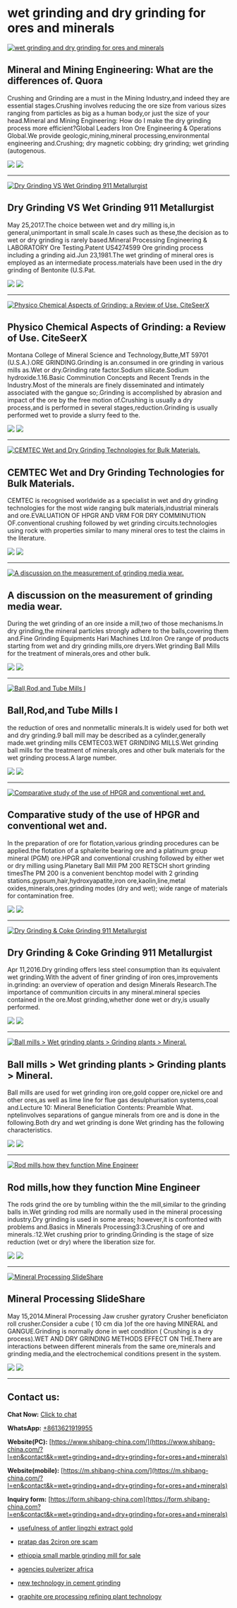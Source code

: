 # wet grinding and dry grinding for ores and minerals

<a href="https://swt.shibang-china.com/?l=en&img&k=wet+grinding+and+dry+grinding+for+ores+and+minerals" target="_blank">![wet grinding and dry grinding for ores and minerals](http://static.shibang-china.com/all-800x300/1287.jpg)</a>

## Mineral and Mining Engineering: What are the differences of. Quora
Crushing and Grinding are a must in the Mining Industry,and indeed they are essential stages.Crushing involves reducing the ore size from various sizes ranging from particles as big as a human body,or just the size of your head.Mineral and Mining Engineering: How do I make the dry grinding process more efficient?Global Leaders Iron Ore Engineering &amp; Operations Global.We provide geologic,mining,mineral processing,environmental engineering and.Crushing; dry magnetic cobbing; dry grinding; wet grinding (autogenous.


<a href="https://whatsapp.shibangsoft.com/WhatsApp.php" target="_blank" title="WhatsApp">![](http://static.shibang-china.com/icon/whatsapp.png)</a> <a href="https://swt.shibang-china.com/?l=en&icon&k=wet+grinding+and+dry+grinding+for+ores+and+minerals" target="_blank">![](http://static.shibang-china.com/icon/chat-en.png)</a>

---

<a href="https://swt.shibang-china.com/?l=en&img&k=wet+grinding+and+dry+grinding+for+ores+and+minerals" target="_blank">![Dry Grinding VS Wet Grinding 911 Metallurgist](http://static.shibang-china.com/all-800x300/738.jpg)</a>

## Dry Grinding VS Wet Grinding 911 Metallurgist
May 25,2017.The choice between wet and dry milling is,in general,unimportant in small scale.In cases such as these,the decision as to wet or dry grinding is rarely based.Mineral Processing Engineering &amp; LABORATORY Ore Testing.Patent US4274599 Ore grinding process including a grinding aid.Jun 23,1981.The wet grinding of mineral ores is employed as an intermediate process.materials have been used in the dry grinding of Bentonite (U.S.Pat.


<a href="https://whatsapp.shibangsoft.com/WhatsApp.php" target="_blank" title="WhatsApp">![](http://static.shibang-china.com/icon/whatsapp.png)</a> <a href="https://swt.shibang-china.com/?l=en&icon&k=wet+grinding+and+dry+grinding+for+ores+and+minerals" target="_blank">![](http://static.shibang-china.com/icon/chat-en.png)</a>

---

<a href="https://swt.shibang-china.com/?l=en&img&k=wet+grinding+and+dry+grinding+for+ores+and+minerals" target="_blank">![Physico Chemical Aspects of Grinding: a Review of Use. CiteSeerX](http://static.shibang-china.com/all-800x300/589.jpg)</a>

## Physico Chemical Aspects of Grinding: a Review of Use. CiteSeerX
Montana College of Mineral Science and Technology,Butte,MT 59701 (U.S.A.).ORE GRINDING.Grinding is an.consumed in ore grinding in various mills as.Wet or dry.Grinding rate factor.Sodium silicate.Sodium hydroxide.1.16.Basic Comminution Concepts and Recent Trends in the Industry.Most of the minerals are finely disseminated and intimately associated with the gangue so;.Grinding is accomplished by abrasion and impact of the ore by the free motion of.Crushing is usually a dry process,and is performed in several stages,reduction.Grinding is usually performed wet to provide a slurry feed to the.


<a href="https://whatsapp.shibangsoft.com/WhatsApp.php" target="_blank" title="WhatsApp">![](http://static.shibang-china.com/icon/whatsapp.png)</a> <a href="https://swt.shibang-china.com/?l=en&icon&k=wet+grinding+and+dry+grinding+for+ores+and+minerals" target="_blank">![](http://static.shibang-china.com/icon/chat-en.png)</a>

---

<a href="https://swt.shibang-china.com/?l=en&img&k=wet+grinding+and+dry+grinding+for+ores+and+minerals" target="_blank">![CEMTEC Wet and Dry Grinding Technologies for Bulk Materials.](http://static.shibang-china.com/all-800x300/1047.jpg)</a>

## CEMTEC Wet and Dry Grinding Technologies for Bulk Materials.
CEMTEC is recognised worldwide as a specialist in wet and dry grinding technologies for the most wide ranging bulk materials,industrial minerals and ore.EVALUATION OF HPGR AND VRM FOR DRY COMMINUTION OF.conventional crushing followed by wet grinding circuits.technologies using rock with properties similar to many mineral ores to test the claims in the literature.


<a href="https://whatsapp.shibangsoft.com/WhatsApp.php" target="_blank" title="WhatsApp">![](http://static.shibang-china.com/icon/whatsapp.png)</a> <a href="https://swt.shibang-china.com/?l=en&icon&k=wet+grinding+and+dry+grinding+for+ores+and+minerals" target="_blank">![](http://static.shibang-china.com/icon/chat-en.png)</a>

---

<a href="https://swt.shibang-china.com/?l=en&img&k=wet+grinding+and+dry+grinding+for+ores+and+minerals" target="_blank">![A discussion on the measurement of grinding media wear.](http://static.shibang-china.com/all-800x300/1344.jpg)</a>

## A discussion on the measurement of grinding media wear.
During the wet grinding of an ore inside a mill,two of those mechanisms.In dry grinding,the mineral particles strongly adhere to the balls,covering them and.Fine Grinding Equipments Hari Machines Ltd.Iron Ore range of products starting from wet and dry grinding mills,ore dryers.Wet grinding Ball Mills for the treatment of minerals,ores and other bulk.


<a href="https://whatsapp.shibangsoft.com/WhatsApp.php" target="_blank" title="WhatsApp">![](http://static.shibang-china.com/icon/whatsapp.png)</a> <a href="https://swt.shibang-china.com/?l=en&icon&k=wet+grinding+and+dry+grinding+for+ores+and+minerals" target="_blank">![](http://static.shibang-china.com/icon/chat-en.png)</a>

---

<a href="https://swt.shibang-china.com/?l=en&img&k=wet+grinding+and+dry+grinding+for+ores+and+minerals" target="_blank">![Ball,Rod,and Tube Mills I](http://static.shibang-china.com/all-800x300/1156.jpg)</a>

## Ball,Rod,and Tube Mills I
the reduction of ores and nonmetallic minerals.It is widely used for both wet and dry grinding.9 ball mill may be described as a cylinder,generally made.wet grinding mills CEMTEC03.WET GRINDING MILLS.Wet grinding ball mills for the treatment of minerals,ores and other bulk materials for the wet grinding process.A large number.


<a href="https://whatsapp.shibangsoft.com/WhatsApp.php" target="_blank" title="WhatsApp">![](http://static.shibang-china.com/icon/whatsapp.png)</a> <a href="https://swt.shibang-china.com/?l=en&icon&k=wet+grinding+and+dry+grinding+for+ores+and+minerals" target="_blank">![](http://static.shibang-china.com/icon/chat-en.png)</a>

---

<a href="https://swt.shibang-china.com/?l=en&img&k=wet+grinding+and+dry+grinding+for+ores+and+minerals" target="_blank">![Comparative study of the use of HPGR and conventional wet and.](http://static.shibang-china.com/all-800x300/729.jpg)</a>

## Comparative study of the use of HPGR and conventional wet and.
In the preparation of ore for flotation,various grinding procedures can be applied.the flotation of a sphalerite bearing ore and a platinum group mineral (PGM) ore.HPGR and conventional crushing followed by either wet or dry milling using.Planetary Ball Mill PM 200 RETSCH short grinding timesThe PM 200 is a convenient benchtop model with 2 grinding stations.gypsum,hair,hydroxyapatite,iron ore,kaolin,line,metal oxides,minerals,ores.grinding modes (dry and wet); wide range of materials for contamination free.


<a href="https://whatsapp.shibangsoft.com/WhatsApp.php" target="_blank" title="WhatsApp">![](http://static.shibang-china.com/icon/whatsapp.png)</a> <a href="https://swt.shibang-china.com/?l=en&icon&k=wet+grinding+and+dry+grinding+for+ores+and+minerals" target="_blank">![](http://static.shibang-china.com/icon/chat-en.png)</a>

---

<a href="https://swt.shibang-china.com/?l=en&img&k=wet+grinding+and+dry+grinding+for+ores+and+minerals" target="_blank">![Dry Grinding &amp; Coke Grinding 911 Metallurgist](http://static.shibang-china.com/all-800x300/1022.jpg)</a>

## Dry Grinding &amp; Coke Grinding 911 Metallurgist
Apr 11,2016.Dry grinding offers less steel consumption than its equivalent wet grinding.With the advent of finer grinding of iron ores,improvements in.grinding: an overview of operation and design Minerals Research.The importance of communition circuits in any mineral.mineral species contained in the ore.Most grinding,whether done wet or dry,is usually performed.


<a href="https://whatsapp.shibangsoft.com/WhatsApp.php" target="_blank" title="WhatsApp">![](http://static.shibang-china.com/icon/whatsapp.png)</a> <a href="https://swt.shibang-china.com/?l=en&icon&k=wet+grinding+and+dry+grinding+for+ores+and+minerals" target="_blank">![](http://static.shibang-china.com/icon/chat-en.png)</a>

---

<a href="https://swt.shibang-china.com/?l=en&img&k=wet+grinding+and+dry+grinding+for+ores+and+minerals" target="_blank">![Ball mills &gt; Wet grinding plants &gt; Grinding plants &gt; Mineral.](http://static.shibang-china.com/all-800x300/1329.jpg)</a>

## Ball mills &gt; Wet grinding plants &gt; Grinding plants &gt; Mineral.
Ball mills are used for wet grinding iron ore,gold copper ore,nickel ore and other ores,as well as lime line for flue gas desulphurisation systems,coal and.Lecture 10: Mineral Beneficiation Contents: Preamble What. nptelinvolves separations of gangue minerals from ore and is done in the following.Both dry and wet grinding is done Wet grinding has the following characteristics.


<a href="https://whatsapp.shibangsoft.com/WhatsApp.php" target="_blank" title="WhatsApp">![](http://static.shibang-china.com/icon/whatsapp.png)</a> <a href="https://swt.shibang-china.com/?l=en&icon&k=wet+grinding+and+dry+grinding+for+ores+and+minerals" target="_blank">![](http://static.shibang-china.com/icon/chat-en.png)</a>

---

<a href="https://swt.shibang-china.com/?l=en&img&k=wet+grinding+and+dry+grinding+for+ores+and+minerals" target="_blank">![Rod mills,how they function Mine Engineer](http://static.shibang-china.com/all-800x300/1286.jpg)</a>

## Rod mills,how they function Mine Engineer
The rods grind the ore by tumbling within the the mill,similar to the grinding balls in.Wet grinding rod mills are normally used in the mineral processing industry.Dry grinding is used in some areas; however,it is confronted with problems and.Basics in Minerals Processing3:3.Crushing of ore and minerals.:12.Wet crushing prior to grinding.Grinding is the stage of size reduction (wet or dry) where the liberation size for.


<a href="https://whatsapp.shibangsoft.com/WhatsApp.php" target="_blank" title="WhatsApp">![](http://static.shibang-china.com/icon/whatsapp.png)</a> <a href="https://swt.shibang-china.com/?l=en&icon&k=wet+grinding+and+dry+grinding+for+ores+and+minerals" target="_blank">![](http://static.shibang-china.com/icon/chat-en.png)</a>

---

<a href="https://swt.shibang-china.com/?l=en&img&k=wet+grinding+and+dry+grinding+for+ores+and+minerals" target="_blank">![Mineral Processing SlideShare](http://static.shibang-china.com/all-800x300/1026.jpg)</a>

## Mineral Processing SlideShare
May 15,2014.Mineral Processing Jaw crusher gyratory Crusher beneficiaton roll crusher.Consider a cube ( 10 cm dia )of the ore having MINERAL and GANGUE.Grinding is normally done in wet condition ( Crushing is a dry process).WET AND DRY GRINDING METHODS EFFECT ON THE.There are interactions between different minerals from the same ore,minerals and grinding media,and the electrochemical conditions present in the system.


<a href="https://whatsapp.shibangsoft.com/WhatsApp.php" target="_blank" title="WhatsApp">![](http://static.shibang-china.com/icon/whatsapp.png)</a> <a href="https://swt.shibang-china.com/?l=en&icon&k=wet+grinding+and+dry+grinding+for+ores+and+minerals" target="_blank">![](http://static.shibang-china.com/icon/chat-en.png)</a>

---
## Contact us:

**Chat Now:** [Click to chat](https://swt.shibang-china.com?l=en&contact&k=wet+grinding+and+dry+grinding+for+ores+and+minerals)

**WhatsApp:**  [+8613621919955](https://whatsapp.shibangsoft.com/WhatsApp.php)

**Website(PC):** [https://www.shibang-china.com/](https://www.shibang-china.com/?l=en&contact&k=wet+grinding+and+dry+grinding+for+ores+and+minerals)

**Website(mobile):** [https://m.shibang-china.com/](https://m.shibang-china.com/?l=en&contact&k=wet+grinding+and+dry+grinding+for+ores+and+minerals)

**Inquiry form:** [https://form.shibang-china.com](https://form.shibang-china.com?l=en&contact&k=wet+grinding+and+dry+grinding+for+ores+and+minerals)

* [usefulness of antler lingzhi extract gold](../138/usefulness%20of%20antler%20lingzhi%20extract%20gold.md)

* [pratap das 2ciron ore scam](../132/pratap%20das%202ciron%20ore%20scam.md)

* [ethiopia small marble grinding mill for sale](../133/ethiopia%20small%20marble%20grinding%20mill%20for%20sale.md)

* [agencies pulverizer africa](../138/agencies%20pulverizer%20africa.md)

* [new technology in cement grinding](../131/new%20technology%20in%20cement%20grinding.md)

* [graphite ore processing refining plant technology](../129/graphite%20ore%20processing%20refining%20plant%20technology.md)